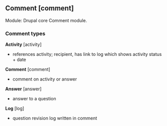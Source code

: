## Comment [comment]

Module: Drupal core Comment module.

### Comment types

**Activity** [activity] 
 - references activity; recipient, has link to log which shows activity status + date

**Comment** [comment]
 - comment on activity or answer

**Answer** [answer] 
 - answer to a question

**Log** [log] 
 - question revision log written in comment
